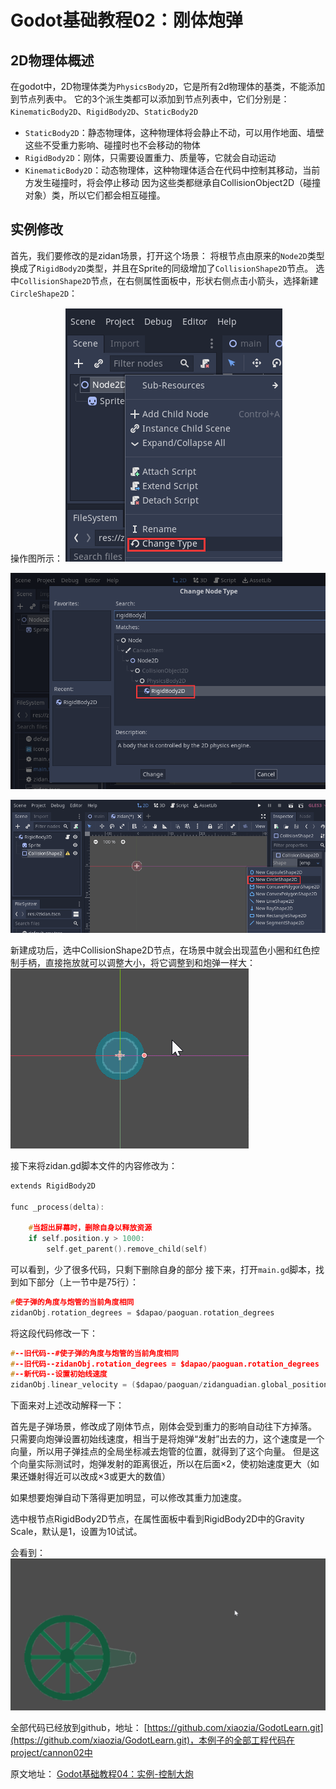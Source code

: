 # Godot基础教程02：刚体炮弹


## 2D物理体概述

在godot中，2D物理体类为`PhysicsBody2D`，它是所有2d物理体的基类，不能添加到节点列表中。
它的3个派生类都可以添加到节点列表中，它们分别是：`KinematicBody2D`、`RigidBody2D`、`StaticBody2D`

- `StaticBody2D`：静态物理体，这种物理体将会静止不动，可以用作地面、墙壁这些不受重力影响、碰撞时也不会移动的物体
- `RigidBody2D`：刚体，只需要设置重力、质量等，它就会自动运动
- `KinematicBody2D`：动态物理体，这种物理体适合在代码中控制其移动，当前方发生碰撞时，将会停止移动
因为这些类都继承自CollisionObject2D（碰撞对象）类，所以它们都会相互碰撞。

## 实例修改

首先，我们要修改的是zidan场景，打开这个场景：
将根节点由原来的`Node2D`类型换成了`RigidBody2D`类型，并且在Sprite的同级增加了`CollisionShape2D`节点。
选中`CollisionShape2D`节点，在右侧属性面板中，形状右侧点击小箭头，选择新建`CircleShape2D`：

操作图所示：
![](./images/20210124185331.png)

![](./images/20210124185409.png)

![](./images/20210124185846.png)

新建成功后，选中CollisionShape2D节点，在场景中就会出现蓝色小圈和红色控制手柄，直接拖放就可以调整大小，将它调整到和炮弹一样大：
![](./images/1.gif)

接下来将zidan.gd脚本文件的内容修改为：
```c
extends RigidBody2D

func _process(delta):
	
	#当超出屏幕时，删除自身以释放资源
	if self.position.y > 1000:
		self.get_parent().remove_child(self)
```

可以看到，少了很多代码，只剩下删除自身的部分
接下来，打开`main.gd`脚本，找到如下部分（上一节中是75行）：

```c
#使子弹的角度与炮管的当前角度相同
zidanObj.rotation_degrees = $dapao/paoguan.rotation_degrees
```

将这段代码修改一下：
```c
#--旧代码--#使子弹的角度与炮管的当前角度相同
#--旧代码--zidanObj.rotation_degrees = $dapao/paoguan.rotation_degrees
#--新代码--设置初始线速度
zidanObj.linear_velocity = ($dapao/paoguan/zidanguadian.global_position - $dapao/paoguan.global_position) * 2
```

下面来对上述改动解释一下：

首先是子弹场景，修改成了刚体节点，刚体会受到重力的影响自动往下方掉落。
只需要向炮弹设置初始线速度，相当于是将炮弹“发射”出去的力，这个速度是一个向量，所以用子弹挂点的全局坐标减去炮管的位置，就得到了这个向量。
但是这个向量实际测试时，炮弹发射的距离很近，所以在后面×2，使初始速度更大（如果还嫌射得近可以改成×3或更大的数值）

如果想要炮弹自动下落得更加明显，可以修改其重力加速度。

选中根节点RigidBody2D节点，在属性面板中看到RigidBody2D中的Gravity Scale，默认是1，设置为10试试。

会看到：
![](./images/2.gif)

全部代码已经放到github，地址：
[https://github.com/xiaozia/GodotLearn.git](https://github.com/xiaozia/GodotLearn.git)，本例子的全部工程代码在project/cannon02中

原文地址：
[Godot基础教程04：实例-控制大炮](https://blog.csdn.net/shalyun/article/details/104793025)